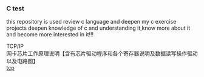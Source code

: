 ### C test
this repository is used review c language and deepen my c exercise projects
deepen knowledge of c and understanding it,know more about it and become more 
interested in it!!! 

TCP/IP   
网卡芯片工作原理说明【含有芯片驱动程序和各个寄存器说明及数据读写操作驱动以及电路图】   
[tcp](module/tcp_ip.md)
